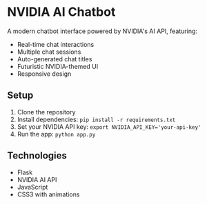 # NVIDIA AI Chatbot

A modern chatbot interface powered by NVIDIA's AI API, featuring:
- Real-time chat interactions
- Multiple chat sessions
- Auto-generated chat titles
- Futuristic NVIDIA-themed UI
- Responsive design

## Setup
1. Clone the repository
2. Install dependencies: `pip install -r requirements.txt`
3. Set your NVIDIA API key: `export NVIDIA_API_KEY='your-api-key'`
4. Run the app: `python app.py`

## Technologies
- Flask
- NVIDIA AI API
- JavaScript
- CSS3 with animations 